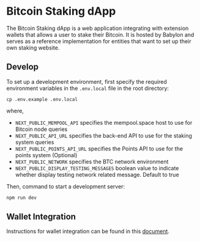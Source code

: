 # Bitcoin Staking dApp

The Bitcoin Staking dApp is a web application integrating with extension
wallets that allows a user to stake their Bitcoin. It is hosted by Babylon and
serves as a reference implementation for entities that want to set up their own
staking website.

## Develop

To set up a development environment, first specify the required environment
variables in the `.env.local` file in the root directory:

```
cp .env.example .env.local
```

where,

- `NEXT_PUBLIC_MEMPOOL_API` specifies the mempool.space host to use for Bitcoin
  node queries
- `NEXT_PUBLIC_API_URL` specifies the back-end API to use for the staking
  system queries
- `NEXT_PUBLIC_POINTS_API_URL` specifies the Points API to use for the points
  system (Optional)
- `NEXT_PUBLIC_NETWORK` specifies the BTC network environment
- `NEXT_PUBLIC_DISPLAY_TESTING_MESSAGES` boolean value to indicate whether display 
testing network related message. Default to true

Then, command to start a development server:

```bash
npm run dev
```

## Wallet Integration

Instructions for wallet integration can be found in this
[document](./docs/WalletIntegration.md).

